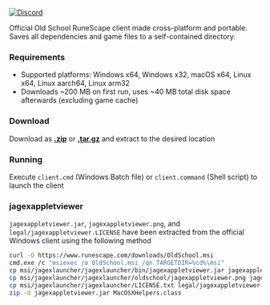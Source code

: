 [![Discord](https://img.shields.io/discord/384870460640329728.svg?logo=discord)](https://discord.gg/G2kxrnU)

Official Old School RuneScape client made cross-platform and portable.
Saves all dependencies and game files to a self-contained directory.

### Requirements

* Supported platforms: Windows x64, Windows x32, macOS x64, Linux x64, Linux aarch64, Linux arm32
* Downloads ~200 MB on first run, uses ~40 MB total disk space afterwards (excluding game cache)

### Download

Download as [**.zip**](https://github.com/RuneStar/official-client-portable/archive/master.zip) or [**.tar.gz**](https://github.com/RuneStar/official-client-portable/archive/master.tar.gz) and extract to the desired location

### Running

Execute `client.cmd` (Windows Batch file) or `client.command` (Shell script) to launch the client

### jagexappletviewer

`jagexappletviewer.jar`, `jagexappletviewer.png`, and `legal/jagexappletviewer.LICENSE` have been extracted from the official Windows client using the following method

```sh
curl -O https://www.runescape.com/downloads/OldSchool.msi
cmd.exe /c "msiexec /a OldSchool.msi /qn TARGETDIR=%cd%\msi"
cp msi/jagexlauncher/jagexlauncher/bin/jagexappletviewer.jar jagexappletviewer.jar
cp msi/jagexlauncher/jagexlauncher/oldschool/jagexappletviewer.png jagexappletviewer.png
cp msi/jagexlauncher/jagexlauncher/LICENSE.txt legal/jagexappletviewer.LICENSE
zip -d jagexappletviewer.jar MacOSXHelpers.class
```
